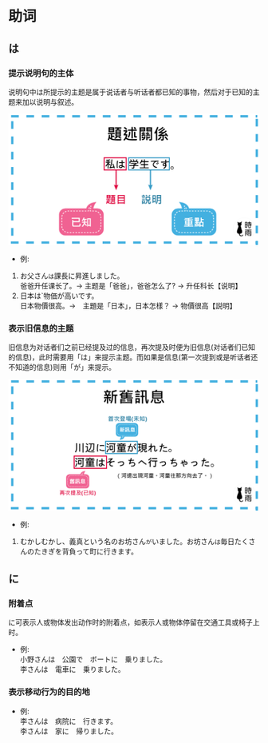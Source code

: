 # 助词
## は
### 提示说明句的主体
说明句中は所提示的主题是属于说话者与听话者都已知的事物，然后对于已知的主题来加以说明与叙述。  

![題述關係](images/助词/题述关系.png)
* 例:  
1. お父さん`は`課長に昇進しました。  
爸爸升任课长了。→ 主题是「爸爸」，爸爸怎么了? → 升任科长【说明】  
2. 日本は`物価が高いです。  
日本物價很高。→　主題是「日本」，日本怎樣？ → 物價很高【説明】  
### 表示旧信息的主题  
旧信息为对话者们之前已经提及过的信息，再次提及时便为旧信息(对话者们已知的信息)，此时需要用「は」来提示主题。而如果是信息(第一次提到或是听话者还不知道的信息)则用「が」来提示。  

![新旧信息](images/助词/新旧信息.png)
* 例:
1. むかしむかし、義真という名のお坊さん`が`いました。お坊さん`は`毎日たくさんのたきぎを背負って町に行きます。
## に
### 附着点
に可表示人或物体发出动作时的附着点，如表示人或物体停留在交通工具或椅子上时。
* 例:  
小野さんは　公園で　ボートに　乗りました。  
李さんは　電車に　乗りました。  
### 表示移动行为的目的地
* 例:  
李さんは　病院に　行きます。  
李さんは　家に　帰りました。  